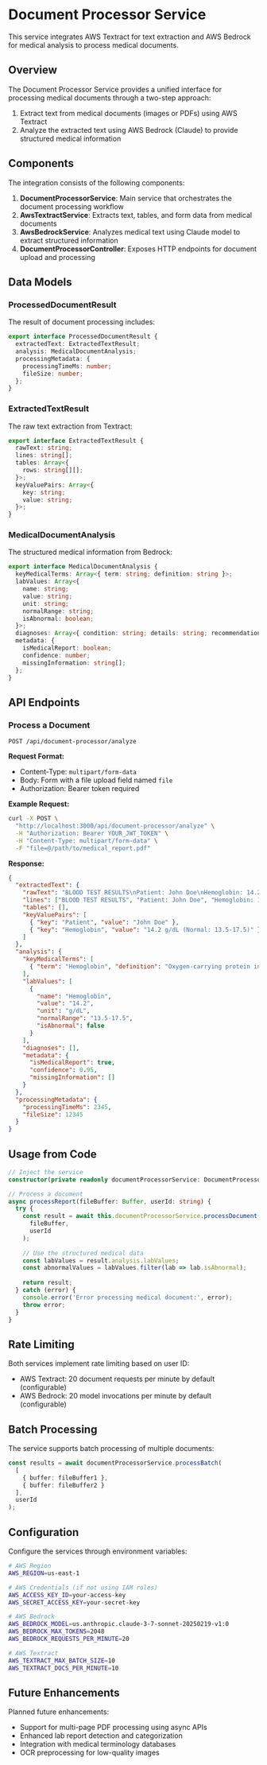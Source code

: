 # Document Processor Service

This service integrates AWS Textract for text extraction and AWS Bedrock for medical analysis to process medical documents.

## Overview

The Document Processor Service provides a unified interface for processing medical documents through a two-step approach:

1. Extract text from medical documents (images or PDFs) using AWS Textract
2. Analyze the extracted text using AWS Bedrock (Claude) to provide structured medical information

## Components

The integration consists of the following components:

1. **DocumentProcessorService**: Main service that orchestrates the document processing workflow
2. **AwsTextractService**: Extracts text, tables, and form data from medical documents 
3. **AwsBedrockService**: Analyzes medical text using Claude model to extract structured information
4. **DocumentProcessorController**: Exposes HTTP endpoints for document upload and processing

## Data Models

### ProcessedDocumentResult

The result of document processing includes:

```typescript
export interface ProcessedDocumentResult {
  extractedText: ExtractedTextResult;
  analysis: MedicalDocumentAnalysis;
  processingMetadata: {
    processingTimeMs: number;
    fileSize: number;
  };
}
```

### ExtractedTextResult

The raw text extraction from Textract:

```typescript
export interface ExtractedTextResult {
  rawText: string;
  lines: string[];
  tables: Array<{
    rows: string[][];
  }>;
  keyValuePairs: Array<{
    key: string;
    value: string;
  }>;
}
```

### MedicalDocumentAnalysis

The structured medical information from Bedrock:

```typescript
export interface MedicalDocumentAnalysis {
  keyMedicalTerms: Array<{ term: string; definition: string }>;
  labValues: Array<{
    name: string;
    value: string;
    unit: string;
    normalRange: string;
    isAbnormal: boolean;
  }>;
  diagnoses: Array<{ condition: string; details: string; recommendations: string }>;
  metadata: {
    isMedicalReport: boolean;
    confidence: number;
    missingInformation: string[];
  };
}
```

## API Endpoints

### Process a Document

```
POST /api/document-processor/analyze
```

**Request Format:**
- Content-Type: `multipart/form-data`
- Body: Form with a file upload field named `file`
- Authorization: Bearer token required

**Example Request:**
```bash
curl -X POST \
  "http://localhost:3000/api/document-processor/analyze" \
  -H "Authorization: Bearer YOUR_JWT_TOKEN" \
  -H "Content-Type: multipart/form-data" \
  -F "file=@/path/to/medical_report.pdf"
```

**Response:**
```json
{
  "extractedText": {
    "rawText": "BLOOD TEST RESULTS\nPatient: John Doe\nHemoglobin: 14.2 g/dL (Normal: 13.5-17.5)",
    "lines": ["BLOOD TEST RESULTS", "Patient: John Doe", "Hemoglobin: 14.2 g/dL (Normal: 13.5-17.5)"],
    "tables": [],
    "keyValuePairs": [
      { "key": "Patient", "value": "John Doe" },
      { "key": "Hemoglobin", "value": "14.2 g/dL (Normal: 13.5-17.5)" }
    ]
  },
  "analysis": {
    "keyMedicalTerms": [
      { "term": "Hemoglobin", "definition": "Oxygen-carrying protein in red blood cells" }
    ],
    "labValues": [
      {
        "name": "Hemoglobin",
        "value": "14.2",
        "unit": "g/dL",
        "normalRange": "13.5-17.5",
        "isAbnormal": false
      }
    ],
    "diagnoses": [],
    "metadata": {
      "isMedicalReport": true,
      "confidence": 0.95,
      "missingInformation": []
    }
  },
  "processingMetadata": {
    "processingTimeMs": 2345,
    "fileSize": 12345
  }
}
```

## Usage from Code

```typescript
// Inject the service
constructor(private readonly documentProcessorService: DocumentProcessorService) {}

// Process a document
async processReport(fileBuffer: Buffer, userId: string) {
  try {
    const result = await this.documentProcessorService.processDocument(
      fileBuffer,
      userId
    );
    
    // Use the structured medical data
    const labValues = result.analysis.labValues;
    const abnormalValues = labValues.filter(lab => lab.isAbnormal);
    
    return result;
  } catch (error) {
    console.error('Error processing medical document:', error);
    throw error;
  }
}
```

## Rate Limiting

Both services implement rate limiting based on user ID:
- AWS Textract: 20 document requests per minute by default (configurable)
- AWS Bedrock: 20 model invocations per minute by default (configurable)

## Batch Processing

The service supports batch processing of multiple documents:

```typescript
const results = await documentProcessorService.processBatch(
  [
    { buffer: fileBuffer1 },
    { buffer: fileBuffer2 }
  ],
  userId
);
```

## Configuration

Configure the services through environment variables:

```bash
# AWS Region
AWS_REGION=us-east-1

# AWS Credentials (if not using IAM roles)
AWS_ACCESS_KEY_ID=your-access-key
AWS_SECRET_ACCESS_KEY=your-secret-key

# AWS Bedrock 
AWS_BEDROCK_MODEL=us.anthropic.claude-3-7-sonnet-20250219-v1:0
AWS_BEDROCK_MAX_TOKENS=2048
AWS_BEDROCK_REQUESTS_PER_MINUTE=20

# AWS Textract
AWS_TEXTRACT_MAX_BATCH_SIZE=10
AWS_TEXTRACT_DOCS_PER_MINUTE=10
```

## Future Enhancements

Planned future enhancements:
- Support for multi-page PDF processing using async APIs
- Enhanced lab report detection and categorization
- Integration with medical terminology databases
- OCR preprocessing for low-quality images 